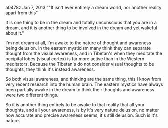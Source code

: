 a0478z
Jan 7, 2013
""It isn't ever entirely a dream world, nor another reality apart from this"

It is one thing to be in the dream and totally unconscious that you are in a dream, and it is another thing to be involved in the dream and yet wakeful about it."

I'm not dream at all, I'm awake to the nature of thought and awareness being delusion. In the eastern mysticism many think they can separate thought from the visual awareness, and in Tibetan's when they meditate the occipital lobes (visual cortex) is far more active than in the Western meditators. Because the Tibetan's do not consider visual thoughts to be thoughts, they think it's instead awareness.

So both visual awareness, and thinking are the same thing, this I know from very recent research into the human brain. The eastern mystics have always been partially awake in the dream to think their thoughts and awareness were two different things.

So it is another thing entirely to be awake to that reality that all your thoughts, and all your awareness, is by it's very nature delusion, no matter  how accurate and precise awareness seems, it's still delusion. Such is it's nature.  
